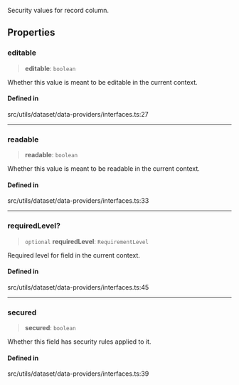 Security values for record column.

## Properties

### editable

> **editable**: `boolean`

Whether this value is meant to be editable in the current context.

#### Defined in

src/utils/dataset/data-providers/interfaces.ts:27

***

### readable

> **readable**: `boolean`

Whether this value is meant to be readable in the current context.

#### Defined in

src/utils/dataset/data-providers/interfaces.ts:33

***

### requiredLevel?

> `optional` **requiredLevel**: `RequirementLevel`

Required level for field in the current context.

#### Defined in

src/utils/dataset/data-providers/interfaces.ts:45

***

### secured

> **secured**: `boolean`

Whether this field has security rules applied to it.

#### Defined in

src/utils/dataset/data-providers/interfaces.ts:39
